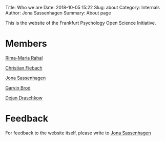 Title: Who we are
Date: 2018-10-05 15:22
Slug: about
Category: Internals
Author: Jona Sassenhagen
Summary: About page

This is the website of the Frankfurt Psychology Open Science Initiative.

# Members

[Rima-Maria Rahal](rahal@psych.uni-frankfurt.de)

[Christian Fiebach](fiebach@psych.uni-frankfurt.de)

[Jona Sassenhagen](Sassenhagen@psych.uni-frankfurt.de)

[Garvin Brod](brod@dipf.de)

[Dejan Draschkow](Draschkow@psych.uni-frankfurt.de)

# Feedback
For feedback to the website itself, please write to [Jona Sassenhagen](mailto:jona.sassenhagen@gmail.com)

